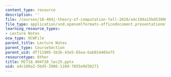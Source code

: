 ```yaml
---
content_type: resource
description: ''
file: /courses/18-404j-theory-of-computation-fall-2020/a4c189a15bd53906110d7855e9d3b271_MIT18_404f20_lec25.pptx
file_type: application/vnd.openxmlformats-officedocument.presentationml.presentation
learning_resource_types:
- Lecture Notes
ocw_type: OCWFile
parent_title: Lecture Notes
parent_type: CourseSection
parent_uid: df711905-1b1b-43e5-65ea-6ab014405e75
resourcetype: Other
title: MIT18_404f20_lec25.pptx
uid: a4c189a1-5bd5-3906-110d-7855e9d3b271
---
```

